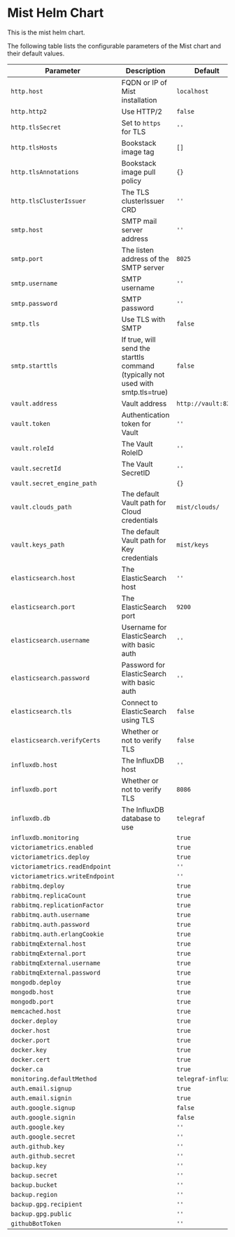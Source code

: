 # Mist Helm Chart

This is the mist helm chart.

The following table lists the configurable parameters of the Mist chart and their default values.

|            Parameter              |              Description                                                           |                          Default                        |
| --------------------------------- | ---------------------------------------------------------------------------------- | ------------------------------------------------------- |
| `http.host`                       | FQDN or IP of Mist installation                                                    | `localhost`                                             |
| `http.http2`                      | Use HTTP/2                                                                         | `false`                                                 |
| `http.tlsSecret`                  | Set to `https` for TLS                                                             | `''`                                                    |
| `http.tlsHosts`                   | Bookstack image tag                                                                | `[]`                                                    |
| `http.tlsAnnotations`             | Bookstack image pull policy                                                        | `{}`                                                    |
| `http.tlsClusterIssuer`           | The TLS clusterIssuer CRD                                                          | `''`                                                    |
| `smtp.host`                       | SMTP mail server address                                                           | `''`                                                    |
| `smtp.port`                       | The listen address of the SMTP server                                              | `8025`                                                  |
| `smtp.username`                   | SMTP username                                                                      | `''`                                                    |
| `smtp.password`                   | SMTP password                                                                      | `''`                                                    |
| `smtp.tls`                        | Use TLS with SMTP                                                                  | `false`                                                 |
| `smtp.starttls`                   | If true, will send the starttls command (typically not used with smtp.tls=true)    | `false`                                                 |
| `vault.address`                   | Vault address                                                                      | `http://vault:8200`                                     |
| `vault.token`                     | Authentication token for Vault                                                     | `''`                                                    |
| `vault.roleId`                    | The Vault RoleID                                                                   | `''`                                                    |
| `vault.secretId`                  | The Vault SecretID                                                                 | `''`                                                    |
| `vault.secret_engine_path`        |                                                                                    | `{}`                                                    |
| `vault.clouds_path`               | The default Vault path for Cloud credentials                                       | `mist/clouds/`                                          |
| `vault.keys_path`                 | The default Vault path for Key credentials                                         | `mist/keys`                                             |
| `elasticsearch.host`              | The ElasticSearch host                                                             | `''`                                                    |
| `elasticsearch.port`              | The ElasticSearch port                                                             | `9200`                                                  |
| `elasticsearch.username`          | Username for ElasticSearch with basic auth                                         | `''`                                                    |
| `elasticsearch.password`          | Password for ElasticSearch with basic auth                                         | `''`                                                    |
| `elasticsearch.tls`               | Connect to ElasticSearch using TLS                                                 | `false`                                                 |
| `elasticsearch.verifyCerts`       | Whether or not to verify TLS                                                       | `false`                                                 |
| `influxdb.host`                   | The InfluxDB host                                                                  | `''`                                                    |
| `influxdb.port`                   | Whether or not to verify TLS                                                       | `8086`                                                  |
| `influxdb.db`                     | The InfluxDB database to use                                                       | `telegraf`                                              |
| `influxdb.monitoring`             |                                                                                    | `true`                                                  |
| `victoriametrics.enabled`         |                                                                                    | `true`                                                  |
| `victoriametrics.deploy`          |                                                                                    | `true`                                                  |
| `victoriametrics.readEndpoint`    |                                                                                    | `''`                                                    |
| `victoriametrics.writeEndpoint`   |                                                                                    | `''`                                                    |
| `rabbitmq.deploy`                 |                                                                                    | `true`                                                  |
| `rabbitmq.replicaCount`           |                                                                                    | `true`                                                  |
| `rabbitmq.replicationFactor`      |                                                                                    | `true`                                                  |
| `rabbitmq.auth.username`          |                                                                                    | `true`                                                  |
| `rabbitmq.auth.password`          |                                                                                    | `true`                                                  |
| `rabbitmq.auth.erlangCookie`      |                                                                                    | `true`                                                  |
| `rabbitmqExternal.host`           |                                                                                    | `true`                                                  |
| `rabbitmqExternal.port`           |                                                                                    | `true`                                                  |
| `rabbitmqExternal.username`       |                                                                                    | `true`                                                  |
| `rabbitmqExternal.password`       |                                                                                    | `true`                                                  |
| `mongodb.deploy`                  |                                                                                    | `true`                                                  |
| `mongodb.host`                    |                                                                                    | `true`                                                  |
| `mongodb.port`                    |                                                                                    | `true`                                                  |
| `memcached.host`                  |                                                                                    | `true`                                                  |
| `docker.deploy`                   |                                                                                    | `true`                                                  |
| `docker.host`                     |                                                                                    | `true`                                                  |
| `docker.port`                     |                                                                                    | `true`                                                  |
| `docker.key`                      |                                                                                    | `true`                                                  |
| `docker.cert`                     |                                                                                    | `true`                                                  |
| `docker.ca`                       |                                                                                    | `true`                                                  |
| `monitoring.defaultMethod`        |                                                                                    | `telegraf-influxdb`                                     |
| `auth.email.signup`               |                                                                                    | `true`                                                  |
| `auth.email.signin`               |                                                                                    | `true`                                                  |
| `auth.google.signup`              |                                                                                    | `false`                                                 |
| `auth.google.signin`              |                                                                                    | `false`                                                 |
| `auth.google.key`                 |                                                                                    | `''`                                                    |
| `auth.google.secret`              |                                                                                    | `''`                                                    |
| `auth.github.key`                 |                                                                                    | `''`                                                    |
| `auth.github.secret`              |                                                                                    | `''`                                                    |
| `backup.key`                      |                                                                                    | `''`                                                    |
| `backup.secret`                   |                                                                                    | `''`                                                    |
| `backup.bucket`                   |                                                                                    | `''`                                                    |
| `backup.region`                   |                                                                                    | `''`                                                    |
| `backup.gpg.recipient`            |                                                                                    | `''`                                                    |
| `backup.gpg.public`               |                                                                                    | `''`                                                    |
| `githubBotToken`                  |                                                                                    | `''`                                                    |
